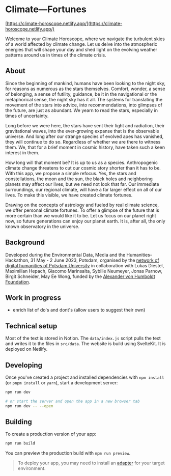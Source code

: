 # Climate—Fortunes

[https://climate-horoscope.netlify.app/](https://climate-horoscope.netlify.app/)

Welcome to your Climate Horoscope, where we navigate the turbulent skies of a world affected by climate change. Let us delve into the atmospheric energies that will shape your day and shed light on the evolving weather patterns around us in times of the climate crisis.

## About
Since the beginning of mankind, humans have been looking to the night sky, for reasons as numerous as the stars themselves. Comfort, wonder, a sense of belonging, a sense of futility, guidance, be it in the navigational or the metaphorical sense, the night sky has it all. The systems for translating the movement of the stars into advice, into recommendations, into glimpses of the future, are just as abundant. We yearn to read the stars, especially in times of uncertainty.

Long before we were here, the stars have sent their light and radiation, their gravitational waves, into the ever-growing expanse that is the observable universe. And long after our strange species of evolved apes has vanished, they will continue to do so. Regardless of whether we are there to witness them. We, that for a brief moment in cosmic history, have taken such a keen interest in them.

How long will that moment be? It is up to us as a species. Anthropogenic climate change threatens to cut our cosmic story shorter than it has to be. With this app, we propose a simple refocus. Yes, the stars and constellations, the moon and the sun, the black holes and neighboring planets may affect our lives, but we need not look that far. Our immediate surroundings, our regional climate, will have a far larger effect on all of our lives. To make this visible, we have created climate fortunes.

Drawing on the concepts of astrology and fueled by real climate science, we offer personal climate fortunes. To offer a glimpse of the future that is more certain than we would like it to be. Let us focus on our planet right now, so future generations can enjoy our planet earth. It is, after all, the only known observatory in the universe.

## Background

Developed during the Environmental Data, Media and the Humanities-Hackathon, 31 May - 2 June 2023, Potsdam, organised by the [network of digital humanities of Potsdam University](https://www.uni-potsdam.de/de/digital-humanities/) in collaboration with Lukas Diestel, Maximilian Hepach, Giacomo Marinsalta, Sybille Neumeyer, Jonas Parnow, Birgit Schneider, May Ee Wong, funded by the [Alexander von Humboldt Foundation](https://www.humboldt-foundation.de/en/).

## Work in progress
- enrich list of do's and dont's (allow users to suggest their own)

## Technical setup

Most of the text is stored in Notion. The `data/index.js` script pulls the text and writes it to the files in `src/data`. The website is build using SvelteKit. It is deployed on Netlify.

## Developing

Once you've created a project and installed dependencies with `npm install` (or `pnpm install` or `yarn`), start a development server:

```bash
npm run dev

# or start the server and open the app in a new browser tab
npm run dev -- --open
```

## Building

To create a production version of your app:

```bash
npm run build
```

You can preview the production build with `npm run preview`.

> To deploy your app, you may need to install an [adapter](https://kit.svelte.dev/docs/adapters) for your target environment.
